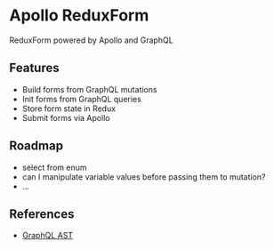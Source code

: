 # Apollo ReduxForm

ReduxForm powered by Apollo and GraphQL

## Features

* Build forms from GraphQL mutations
* Init forms from GraphQL queries
* Store form state in Redux
* Submit forms via Apollo

## Roadmap

* select from enum
* can I manipulate variable values before passing them to mutation?
* ...

## References

* [GraphQL AST](https://github.com/DefinitelyTyped/DefinitelyTyped/blob/master/graphql/language/ast.d.ts)
